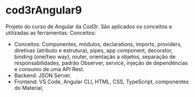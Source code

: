 # cod3rAngular9
Projeto do curso de Angular da Cod3r.
São aplicados os conceitos e utilizadas as ferramentas:
Conceitos:
  - Conceitos: Componentes, módulos, declarations, imports, providers, diretivas (atributo e estrutura), pipes, app component, decorator, binding (one/two way), 
  router, orientação a objetos, separação de responsabilidades, padrão Observer, service, injeção de dependências e consumo de uma API Rest.
  - Backend: JSON Server.
  - Frontend: VS Code, Angular CLI, HTML, CSS, TypeScript, componentes do Material, 
